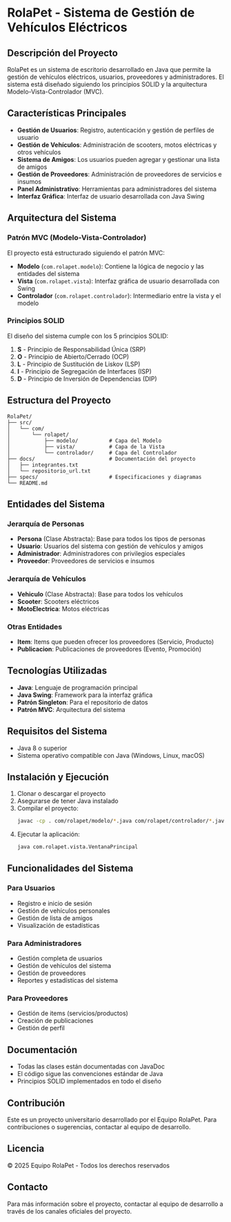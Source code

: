 # RolaPet - Sistema de Gestión de Vehículos Eléctricos

## Descripción del Proyecto

RolaPet es un sistema de escritorio desarrollado en Java que permite la gestión de vehículos eléctricos, usuarios, proveedores y administradores. El sistema está diseñado siguiendo los principios SOLID y la arquitectura Modelo-Vista-Controlador (MVC).

## Características Principales

- **Gestión de Usuarios**: Registro, autenticación y gestión de perfiles de usuario
- **Gestión de Vehículos**: Administración de scooters, motos eléctricas y otros vehículos
- **Sistema de Amigos**: Los usuarios pueden agregar y gestionar una lista de amigos
- **Gestión de Proveedores**: Administración de proveedores de servicios e insumos
- **Panel Administrativo**: Herramientas para administradores del sistema
- **Interfaz Gráfica**: Interfaz de usuario desarrollada con Java Swing

## Arquitectura del Sistema

### Patrón MVC (Modelo-Vista-Controlador)

El proyecto está estructurado siguiendo el patrón MVC:

- **Modelo** (`com.rolapet.modelo`): Contiene la lógica de negocio y las entidades del sistema
- **Vista** (`com.rolapet.vista`): Interfaz gráfica de usuario desarrollada con Swing
- **Controlador** (`com.rolapet.controlador`): Intermediario entre la vista y el modelo

### Principios SOLID

El diseño del sistema cumple con los 5 principios SOLID:

1. **S** - Principio de Responsabilidad Única (SRP)
2. **O** - Principio de Abierto/Cerrado (OCP)
3. **L** - Principio de Sustitución de Liskov (LSP)
4. **I** - Principio de Segregación de Interfaces (ISP)
5. **D** - Principio de Inversión de Dependencias (DIP)

## Estructura del Proyecto

```
RolaPet/
├── src/
│   └── com/
│       └── rolapet/
│           ├── modelo/          # Capa del Modelo
│           ├── vista/           # Capa de la Vista
│           └── controlador/     # Capa del Controlador
├── docs/                        # Documentación del proyecto
│   ├── integrantes.txt
│   └── repositorio_url.txt
├── specs/                       # Especificaciones y diagramas
└── README.md
```

## Entidades del Sistema

### Jerarquía de Personas
- **Persona** (Clase Abstracta): Base para todos los tipos de personas
- **Usuario**: Usuarios del sistema con gestión de vehículos y amigos
- **Administrador**: Administradores con privilegios especiales
- **Proveedor**: Proveedores de servicios e insumos

### Jerarquía de Vehículos
- **Vehiculo** (Clase Abstracta): Base para todos los vehículos
- **Scooter**: Scooters eléctricos
- **MotoElectrica**: Motos eléctricas

### Otras Entidades
- **Item**: Items que pueden ofrecer los proveedores (Servicio, Producto)
- **Publicacion**: Publicaciones de proveedores (Evento, Promoción)

## Tecnologías Utilizadas

- **Java**: Lenguaje de programación principal
- **Java Swing**: Framework para la interfaz gráfica
- **Patrón Singleton**: Para el repositorio de datos
- **Patrón MVC**: Arquitectura del sistema

## Requisitos del Sistema

- Java 8 o superior
- Sistema operativo compatible con Java (Windows, Linux, macOS)

## Instalación y Ejecución

1. Clonar o descargar el proyecto
2. Asegurarse de tener Java instalado
3. Compilar el proyecto:
   ```bash
   javac -cp . com/rolapet/modelo/*.java com/rolapet/controlador/*.java com/rolapet/vista/*.java
   ```
4. Ejecutar la aplicación:
   ```bash
   java com.rolapet.vista.VentanaPrincipal
   ```

## Funcionalidades del Sistema

### Para Usuarios
- Registro e inicio de sesión
- Gestión de vehículos personales
- Gestión de lista de amigos
- Visualización de estadísticas

### Para Administradores
- Gestión completa de usuarios
- Gestión de vehículos del sistema
- Gestión de proveedores
- Reportes y estadísticas del sistema

### Para Proveedores
- Gestión de items (servicios/productos)
- Creación de publicaciones
- Gestión de perfil

## Documentación

- Todas las clases están documentadas con JavaDoc
- El código sigue las convenciones estándar de Java
- Principios SOLID implementados en todo el diseño

## Contribución

Este es un proyecto universitario desarrollado por el Equipo RolaPet. Para contribuciones o sugerencias, contactar al equipo de desarrollo.

## Licencia

© 2025 Equipo RolaPet - Todos los derechos reservados

## Contacto

Para más información sobre el proyecto, contactar al equipo de desarrollo a través de los canales oficiales del proyecto.
